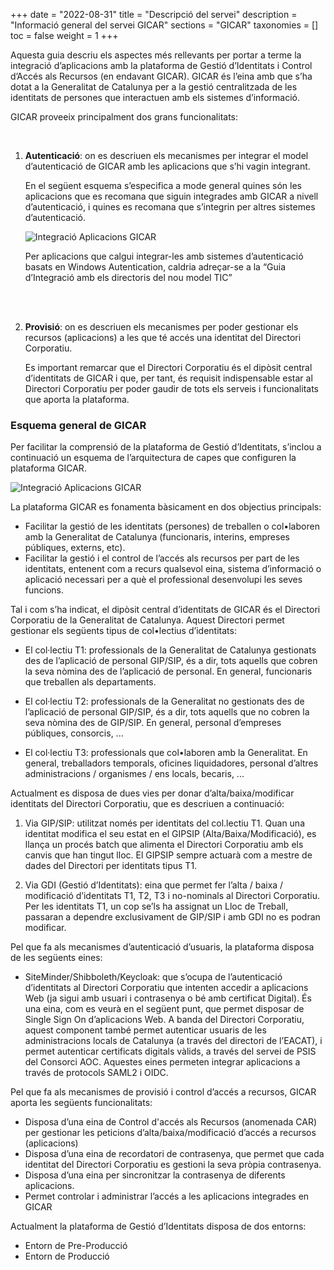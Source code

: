 +++
date        = "2022-08-31"
title       = "Descripció del servei"
description = "Informació general del servei GICAR"
sections    = "GICAR"
taxonomies  = []
toc 		= false	
weight 		= 1
+++


Aquesta guia descriu els aspectes més rellevants per portar a terme la integració d’aplicacions amb la plataforma de Gestió d’Identitats i Control d’Accés als Recursos (en endavant GICAR). GICAR és l’eina amb que s’ha dotat a la Generalitat de Catalunya per a la gestió centralitzada de les identitats de persones que interactuen amb els sistemes d’informació.

GICAR proveeix principalment dos grans funcionalitats:

<br />

1. **Autenticació**: on es descriuen els mecanismes per integrar el model d’autenticació de GICAR amb les aplicacions que s’hi vagin integrant. 

	En el següent esquema s’especifica a mode general quines són les aplicacions que es recomana que siguin integrades amb GICAR a nivell d’autenticació, i quines es recomana que s’integrin per altres sistemes d’autenticació.

	![Integració Aplicacions GICAR](/related/gicar/tipus-autenticacio-2022.png)

	Per aplicacions que calgui integrar-les amb sistemes d’autenticació basats en Windows Autentication, caldria adreçar-se a la “Guia d’Integració amb els directoris del nou model TIC”

	<br /><br />

1. **Provisió**: on es descriuen els mecanismes per poder gestionar els recursos (aplicacions) a les que té accés una identitat del Directori Corporatiu.

	Es important remarcar que el Directori Corporatiu és el dipòsit central d’identitats de GICAR i que, per tant, és requisit indispensable estar al Directori Corporatiu per poder gaudir de tots els serveis i funcionalitats que aporta la plataforma.

### Esquema general de GICAR

Per facilitar la comprensió de la plataforma de Gestió d’Identitats, s’inclou a continuació un esquema de l’arquitectura de capes que configuren la plataforma GICAR.


![Integració Aplicacions GICAR](/related/gicar/esquema-general-gicar-2022.png)


La plataforma GICAR es fonamenta bàsicament en dos objectius principals:
- Facilitar la gestió de les identitats (persones) de treballen o col•laboren amb la Generalitat de Catalunya (funcionaris, interins, empreses públiques, externs, etc).
- Facilitar la gestió i el control de l’accés als recursos per part de les identitats, entenent com a recurs qualsevol eina, sistema d’informació o aplicació necessari per a què el professional desenvolupi les seves funcions.

Tal i com s’ha indicat, el dipòsit central d’identitats de GICAR és el Directori Corporatiu de la Generalitat de Catalunya. Aquest Directori permet gestionar els següents tipus de col•lectius d’identitats:

- El col·lectiu T1: professionals de la Generalitat de Catalunya gestionats des de l’aplicació de personal GIP/SIP, és a dir, tots aquells que cobren la seva nòmina des de l’aplicació de personal.  En general, funcionaris que treballen als departaments.

- El col·lectiu T2: professionals de la Generalitat no gestionats des de l’aplicació de personal GIP/SIP, és a dir, tots aquells que no cobren la seva nòmina des de GIP/SIP.  En general, personal d’empreses públiques, consorcis, ...

- El col·lectiu T3: professionals que col•laboren amb la Generalitat. En general, treballadors temporals, oficines liquidadores, personal d’altres administracions / organismes / ens locals, becaris, ...


Actualment es disposa de dues vies per donar d’alta/baixa/modificar identitats del Directori Corporatiu, que es descriuen a continuació:

1.	Via GIP/SIP: utilitzat només per identitats del col.lectiu T1. Quan una identitat modifica el seu estat en el GIPSIP (Alta/Baixa/Modificació), es llança un procés batch que alimenta el Directori Corporatiu amb els canvis que han tingut lloc. El GIPSIP sempre actuarà com a mestre de dades del Directori per identitats tipus T1.

2.	Via GDI (Gestió d’Identitats): eina que permet fer l’alta / baixa / modificació d’identitats T1, T2, T3 i no-nominals al Directori Corporatiu. Per les identitats T1, un cop se’ls ha assignat un Lloc de Treball, passaran a dependre exclusivament de GIP/SIP i amb GDI no es podran modificar. 

Pel que fa als mecanismes d’autenticació d’usuaris, la plataforma disposa de les següents eines:

- SiteMinder/Shibboleth/Keycloak: que s’ocupa de l’autenticació d’identitats al Directori Corporatiu que intenten accedir a aplicacions Web (ja sigui amb usuari i contrasenya o bé amb certificat Digital). És una eina, com es veurà en el següent punt, que permet disposar de Single Sign On d’aplicacions Web. A banda del Directori Corporatiu, aquest component també permet autenticar usuaris de les administracions locals de Catalunya (a través del directori de l’EACAT), i permet autenticar certificats digitals vàlids, a través del servei de PSIS del Consorci AOC. Aquestes eines permeten integrar aplicacions a través de protocols SAML2 i OIDC.

Pel que fa als mecanismes de provisió i control d’accés a recursos, GICAR aporta les següents funcionalitats:

- Disposa d’una eina de Control d'accés als Recursos (anomenada CAR) per gestionar les peticions d’alta/baixa/modificació d’accés a recursos (aplicacions)
- Disposa d’una eina de recordatori de contrasenya, que permet que cada identitat del Directori Corporatiu es gestioni la seva pròpia contrasenya.
- Disposa d’una eina per sincronitzar la contrasenya de diferents aplicacions.
- Permet controlar i administrar l’accés a les aplicacions integrades en GICAR

Actualment la plataforma de Gestió d’Identitats disposa de dos entorns:

- Entorn de Pre-Producció
- Entorn de Producció
